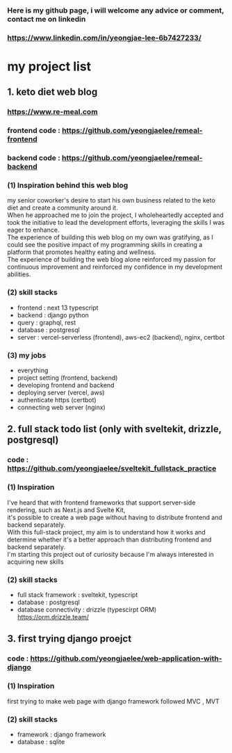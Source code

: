 ### Here is my github page, i will welcome any advice or comment, contact me on linkedin
### https://www.linkedin.com/in/yeongjae-lee-6b7427233/

# my project list 
## 1.  keto diet web blog
### https://www.re-meal.com
### frontend code : https://github.com/yeongjaelee/remeal-frontend
### backend code : https://github.com/yeongjaelee/remeal-backend
### (1) Inspiration behind this web blog <br/>
my senior coworker's desire to start his own business related to the keto diet and create a community around it.<br/>
When he approached me to join the project, I wholeheartedly accepted and took the initiative to lead the development efforts, leveraging the skills I was eager to enhance.<br/>
The experience of building this web blog on my own was gratifying, as I could see the positive impact of my programming skills in creating a platform that promotes healthy eating and wellness.<br/>
The experience of building the web blog alone reinforced my passion for continuous improvement and reinforced my confidence in my development abilities.<br/>

### (2) skill stacks <br/>
- frontend : next 13 typescript <br/>
- backend : django python <br/>
- query : graphql, rest <br/>
- database : postgresql <br/>
- server : vercel-serverless (frontend), aws-ec2 (backend), nginx, certbot <br/>

### (3) my jobs
- everything
- project setting (frontend, backend)
- developing frontend and backend
- deploying server (vercel, aws)
- authenticate https (certbot)
- connecting web server (nginx)


## 2. full stack todo list (only with sveltekit, drizzle, postgresql)
### code : https://github.com/yeongjaelee/sveltekit_fullstack_practice
### (1) Inspiration <br/>
I've heard that with frontend frameworks that support server-side rendering, such as Next.js and Svelte Kit, <br/>
it's possible to create a web page without having to distribute frontend and backend separately. <br/>
With this full-stack project, my aim is to understand how it works and determine whether it's a better approach than distributing frontend and backend separately. <br/>
I'm starting this project out of curiosity because I'm always interested in acquiring new skills <br/>

### (2) skill stacks <br/>
- full stack framework : sveltekit, typescript <br/>
- database : postgresql
- database connectivity : drizzle (typescirpt ORM) https://orm.drizzle.team/

## 3. first trying django proejct
### code : https://github.com/yeongjaelee/web-application-with-django
### (1) Inspiration <br/>
first trying to make web page with django framework
followed MVC , MVT

### (2) skill stacks <br/>
- framework : django framework
- database : sqlite


<!--
**yeongjaelee/yeongjaelee** is a ✨ _special_ ✨ repository because its `README.md` (this file) appears on your GitHub profile.

Here are some ideas to get you started:

- 🔭 I’m currently working on ...
- 🌱 I’m currently learning ...
- 👯 I’m looking to collaborate on ...
- 🤔 I’m looking for help with ...
- 💬 Ask me about ...
- 📫 How to reach me: ...
- 😄 Pronouns: ...
- ⚡ Fun fact: ...
-->
